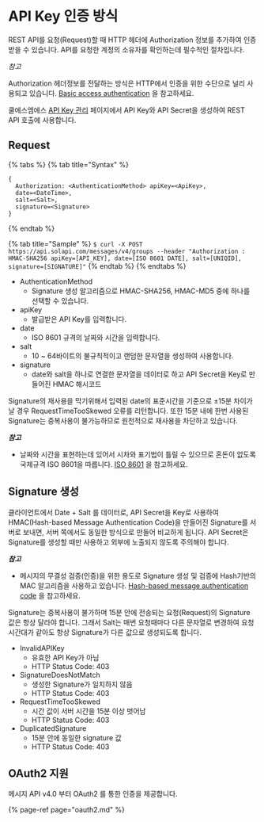 # API Key 인증 방식

REST API를 요청\(Request\)할 때 HTTP 헤더에 Authorization 정보를 추가하여 인증 받을 수 있습니다. API를 요청한 계정의 소유자를 확인하는데 필수적인 절차입니다.

_참고_

Authorization 헤더정보를 전달하는 방식은 HTTP에서 인증을 위한 수단으로 널리 사용되고 있습니다. [Basic access authentication](https://en.wikipedia.org/wiki/Basic_access_authentication) 을 참고하세요.

쿨에스엠에스 [API Key 관리](https://solapi.com/credentials) 페이지에서 API Key와 API Secret을 생성하여 REST API 호출에 사용합니다.

## Request

{% tabs %}
{% tab title="Syntax" %}
```text
{
  Authorization: <AuthenticationMethod> apiKey=<ApiKey>,
  date=<DateTime>, 
  salt=<Salt>, 
  signature=<Signature>
}
```
{% endtab %}

{% tab title="Sample" %}
`$ curl -X POST https://api.solapi.com/messages/v4/groups --header "Authorization : HMAC-SHA256 apiKey=[API_KEY], date=[ISO 8601 DATE], salt=[UNIQID], signature=[SIGNATURE]"`
{% endtab %}
{% endtabs %}

* AuthenticationMethod
  * Signature 생성 알고리즘으로 HMAC-SHA256, HMAC-MD5 중에 하나를 선택할 수 있습니다.
* apiKey  
  * 발급받은 API Key를 입력합니다.
* date
  * ISO 8601 규격의 날짜와 시간을 입력합니다.
* salt
  * 10 ~ 64바이트의 불규칙적이고 랜덤한 문자열을 생성하여 사용합니다.
* signature
  * date와 salt을 하나로 연결한 문자열을 데이터로 하고 API Secret을 Key로 만들어진 HMAC 해시코드

Signature의 재사용을 막기위해서 입력된 date의 표준시간을 기준으로 ±15분 차이가 날 경우 RequestTimeTooSkewed 오류를 리턴합니다. 또한 15분 내에 한번 사용된 Signature는 중복사용이 불가능하므로 원천적으로 재사용을 차단하고 있습니다.

_**참고**_

* 날짜와 시간을 표현하는데 있어서 시차와 표기법이 틀릴 수 있으므로 혼돈이 없도록 국제규격 ISO 8601을 따릅니다. [ISO 8601](https://ko.wikipedia.org/wiki/ISO_8601) 을 참고하세요.

## Signature 생성

클라이언트에서 Date + Salt 를 데이터로, API Secret을 Key로 사용하여 HMAC\(Hash-based Message Authentication Code\)을 만들어진 Signature를 서버로 보내면, 서버 쪽에서도 동일한 방식으로 만들어 비교하게 됩니다. API Secret은 Signature를 생성할 때만 사용하고 외부에 노출되지 않도록 주의해야 합니다.

_**참고**_

* 메시지의 무결성 검증\(인증\)을 위한 용도로 Signature 생성 및 검증에 Hash기반의 MAC 알고리즘을 사용하고 있습니다. [Hash-based message authentication code](https://en.wikipedia.org/wiki/Hash-based_message_authentication_code) 을 참고하세요.

Signature는 중복사용이 불가하며 15분 안에 전송되는 요청\(Request\)의 Signature 값은 항상 달라야 합니다. 그래서 Salt는 매번 요청때마다 다른 문자열로 변경하여 요청 시간대가 같아도 항상 Signature가 다른 값으로 생성되도록 합니다.

* InvalidAPIKey  
  * 유효한 API Key가 아님  
  * HTTP Status Code: 403  
* SignatureDoesNotMatch  
  * 생성한 Signature가 일치하지 않음  
  * HTTP Status Code: 403  
* RequestTimeTooSkewed  
  * 시간 값이 서버 시간을 15분 이상 벗어남  
  * HTTP Status Code: 403  
* DuplicatedSignature  
  * 15분 안에 동일한 signature 값  
  * HTTP Status Code: 403

## OAuth2 지원

메시지 API v4.0 부터 OAuth2 를 통한 인증을 제공합니다.

{% page-ref page="oauth2.md" %}




